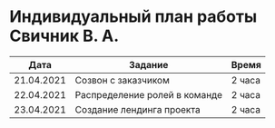 # Индивидуальный план работы Свичник В. А.

| Дата           | Задание                                              | Время     |
|----------------|------------------------------------------------------|-----------|
| 21.04.2021     |Созвон с заказчиком                                | 2 часа   |
| 22.04.2021     | Распределение ролей в команде                                 | 2 часа   | 
| 23.04.2021     | Создание лендинга проекта                                  | 2 часа   | 



